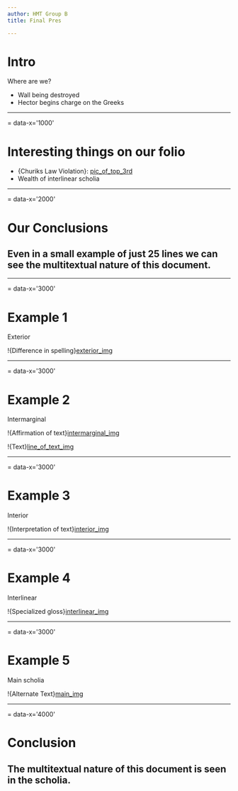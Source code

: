 ```yaml
---
author: HMT Group B
title: Final Pres

---
```

# Intro

Where are we?

- Wall being destroyed
- Hector begins charge on the Greeks

---
= data-x='1000'
# Interesting things on our folio

- {Churiks Law Violation}: [pic_of_top_3rd]
- Wealth of interlinear scholia

[pic_of_top_3rd]: urn:cite:hmt:vaimg.VA155RN-0327@0.0701,0.0706,0.7938,0.299
---
= data-x='2000'
# Our Conclusions

## Even in a small example of just 25 lines we can see the multitextual nature of this document.

---
= data-x='3000'
# Example 1

Exterior

!{Difference in spelling}[exterior_img]

[exterior]: urn:cts:greekLit:tlg5026.msAext.hmt:12.B1
[exterior_img]: urn:cite:hmt:vaimg.VA155RN-0327@0.8434,0.361,0.0299,0.016

---
= data-x='3000'
# Example 2

Intermarginal

!{Affirmation of text}[intermarginal_img]

!{Text}[line_of_text_img]

[intermarginal]: urn:cts:greekLit:tlg5026.msAim.hmt:12.B1
[intermarginal_img]: urn:cite:hmt:vaimg.VA155RN-0327@0.5749,0.2854,0.0354,0.0212
[line_of_text]: urn:cts:greekLit:tlg0012.tlg001.msA:12.30
[line_of_text_img]: urn:cite:hmt:vaimg.VA155RN-0327@0.1642,0.2883,0.4088,0.0216

---
= data-x='3000'
# Example 3

Interior

!{Interpretation of text}[interior_img]

[interior]: urn:cts:greekLit:tlg5026.msAint.hmt:12.B2
[interior_img]: urn:cite:hmt:vaimg.VA155RN-0327@0.0914,0.4043,0.0768,0.0501

---
= data-x='3000'
# Example 4

Interlinear

!{Specialized gloss}[interlinear_img]

[interlinear]: urn:cts:greekLit:tlg5026.msAil.hmt:12.B17
[interlinear_img]: urn:cite:hmt:vaimg.VA155RN-0327@0.3984,0.589,0.0841,0.0135

---
= data-x='3000'
# Example 5

Main scholia

!{Alternate Text}[main_img]

[main]: urn:cts:greekLit:tlg5026.msA.hmt:12.B4
[main_img]: urn:cite:hmt:vaimg.VA155RN-0327@0.5942,0.5861,0.1935,0.0647

---
= data-x='4000'
# Conclusion

## The multitextual nature of this document is seen in the scholia.
